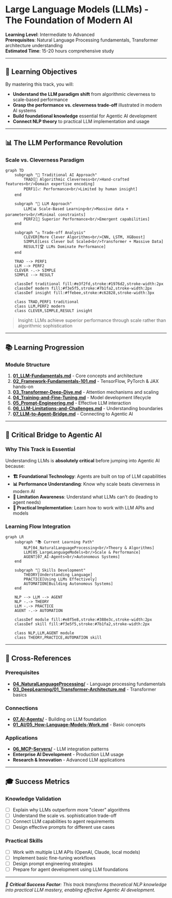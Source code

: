 # Large Language Models (LLMs) - The Foundation of Modern AI

**Learning Level**: Intermediate to Advanced  
**Prerequisites**: Natural Language Processing fundamentals, Transformer architecture understanding  
**Estimated Time**: 15-20 hours comprehensive study  

---

## 🎯 Learning Objectives

By mastering this track, you will:

- **Understand the LLM paradigm shift** from algorithmic cleverness to scale-based performance
- **Grasp the performance vs. cleverness trade-off** illustrated in modern AI systems
- **Build foundational knowledge** essential for Agentic AI development
- **Connect NLP theory** to practical LLM implementation and usage

---

## 📊 **The LLM Performance Revolution**

### **Scale vs. Cleverness Paradigm**

```mermaid
graph TD
    subgraph "🧠 Traditional AI Approach"
        TRAD[🔧 Algorithmic Cleverness<br/>Hand-crafted features<br/>Domain expertise encoding]
        PERF1[📈 Performance<br/>Limited by human insight]
    end
    
    subgraph "🚀 LLM Approach"
        LLM[📊 Scale-Based Learning<br/>Massive data + parameters<br/>Minimal constraints]
        PERF2[🎯 Superior Performance<br/>Emergent capabilities]
    end
    
    subgraph "⚖️ Trade-off Analysis"
        CLEVER[More Clever Algorithms<br/>CNN, LSTM, XGBoost]
        SIMPLE[Less Clever but Scaled<br/>Transformer + Massive Data]
        RESULT[🏆 LLMs Dominate Performance]
    end
    
    TRAD --> PERF1
    LLM --> PERF2
    CLEVER -.-> SIMPLE
    SIMPLE --> RESULT
    
    classDef traditional fill:#e3f2fd,stroke:#1976d2,stroke-width:2px
    classDef modern fill:#f3e5f5,stroke:#7b1fa2,stroke-width:2px
    classDef insight fill:#ffebee,stroke:#c62828,stroke-width:3px
    
    class TRAD,PERF1 traditional
    class LLM,PERF2 modern
    class CLEVER,SIMPLE,RESULT insight
```

> Insight: LLMs achieve superior performance through scale rather than algorithmic sophistication

---

## 📚 Learning Progression

### **Module Structure**

1. **[01_LLM-Fundamentals.md](01_LLM-Fundamentals.md)** - Core concepts and architecture
2. **[02_Framework-Fundamentals-101.md](02_Framework-Fundamentals-101.md)** - TensorFlow, PyTorch & JAX hands-on
3. **[03_Transformer-Deep-Dive.md](03_Transformer-Deep-Dive.md)** - Attention mechanisms and scaling
4. **[04_Training-and-Fine-Tuning.md](04_Training-and-Fine-Tuning.md)** - Model development lifecycle
5. **[05_Prompt-Engineering.md](05_Prompt-Engineering.md)** - Effective LLM interaction
6. **[06_LLM-Limitations-and-Challenges.md](06_LLM-Limitations-and-Challenges.md)** - Understanding boundaries
7. **[07_LLM-to-Agent-Bridge.md](07_LLM-to-Agent-Bridge.md)** - Connecting to Agentic AI

---

## 🌉 **Critical Bridge to Agentic AI**

### **Why This Track is Essential**

Understanding LLMs is **absolutely critical** before jumping into Agentic AI because:

- **🏗️ Foundational Technology**: Agents are built on top of LLM capabilities
- **📊 Performance Understanding**: Know why scale beats cleverness in modern AI
- **🎯 Limitation Awareness**: Understand what LLMs can't do (leading to agent needs)
- **🔧 Practical Implementation**: Learn how to work with LLM APIs and models

### **Learning Flow Integration**

```mermaid
graph LR
    subgraph "📚 Current Learning Path"
        NLP[04_NaturalLanguageProcessing<br/>Theory & Algorithms]
        LLM[05_LargeLanguageModels<br/>Scale & Performance]
        AGENT[07_AI-Agents<br/>Autonomous Systems]
    end
    
    subgraph "🎯 Skills Development"
        THEORY[Understanding Language]
        PRACTICE[Using LLMs Effectively]
        AUTOMATION[Building Autonomous Systems]
    end
    
    NLP --> LLM --> AGENT
    NLP -.-> THEORY
    LLM -.-> PRACTICE
    AGENT -.-> AUTOMATION
    
    classDef module fill:#e8f5e8,stroke:#388e3c,stroke-width:2px
    classDef skill fill:#f3e5f5,stroke:#7b1fa2,stroke-width:2px
    
    class NLP,LLM,AGENT module
    class THEORY,PRACTICE,AUTOMATION skill
```

---

## 🔗 Cross-References

### **Prerequisites**

- **[04_NaturalLanguageProcessing/](../04_NaturalLanguageProcessing/)** - Language processing fundamentals
- **[03_DeepLearning/01_Transformer-Architecture.md](../03_DeepLearning/01_Transformer-Architecture.md)** - Transformer basics

### **Connections**

- **[07_AI-Agents/](../07_AI-Agents/)** - Building on LLM foundation
- **[01_AI/05_How-Language-Models-Work.md](../01_AI/05_How-Language-Models-Work.md)** - Basic concepts

### **Applications**

- **[06_MCP-Servers/](../06_MCP-Servers/)** - LLM integration patterns
- **Enterprise AI Development** - Production LLM usage
- **Research & Innovation** - Advanced LLM applications

---

## 🎓 Success Metrics

### **Knowledge Validation**

- [ ] Explain why LLMs outperform more "clever" algorithms
- [ ] Understand the scale vs. sophistication trade-off
- [ ] Connect LLM capabilities to agent requirements
- [ ] Design effective prompts for different use cases

### **Practical Skills**

- [ ] Work with multiple LLM APIs (OpenAI, Claude, local models)
- [ ] Implement basic fine-tuning workflows
- [ ] Design prompt engineering strategies
- [ ] Prepare for agent development using LLM foundations

---

*🎯 **Critical Success Factor**: This track transforms theoretical NLP knowledge into practical LLM mastery, enabling effective Agentic AI development.*
